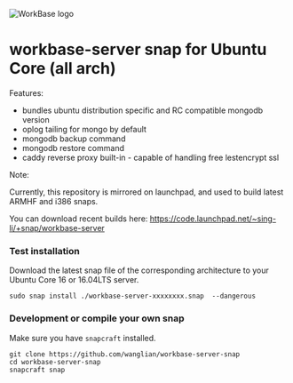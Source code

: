 ![WorkBase logo](https://www.weaworking.com/assets/workbase.png)

# workbase-server snap for Ubuntu Core  (all arch)

Features:
* bundles ubuntu distribution specific and RC compatible mongodb version
* oplog tailing for mongo by default
* mongodb backup command  
* mongodb restore command
* caddy reverse proxy built-in - capable of handling free lestencrypt ssl

Note:

Currently, this repository is mirrored on launchpad, and used to build latest ARMHF and i386 snaps.   

You can download recent builds here:
https://code.launchpad.net/~sing-li/+snap/workbase-server


### Test installation 

Download the latest snap file of the corresponding architecture to your Ubuntu Core 16 or 16.04LTS server.

`sudo snap install ./workbase-server-xxxxxxxx.snap  --dangerous`


### Development or compile your own snap

Make sure you have `snapcraft` installed.

```
git clone https://github.com/wanglian/workbase-server-snap
cd workbase-server-snap
snapcraft snap
```
